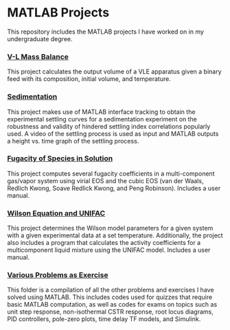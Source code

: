 # MATLAB Projects
This repository includes the MATLAB projects I have worked on in my undergraduate degree.

### [V-L Mass Balance]()
This project calculates the output volume of a VLE apparatus given a binary feed with its composition, initial volume, and temperature.

### [Sedimentation]()
This project makes use of MATLAB interface tracking to obtain the experimental settling curves for a sedimentation experiment on the robustness and validity of hindered settling index correlations popularly used. A video of the settling process is used as input and MATLAB outputs a height vs. time graph of the settling process.

### [Fugacity of Species in Solution]()
This project computes several fugacity coefficients in a multi-component gas/vapor system using virial EOS and the cubic EOS (van der Waals, Redlich Kwong, Soave Redlick Kwong, and Peng Robinson). Includes a user manual.

### [Wilson Equation and UNIFAC]()
This project determines the Wilson model parameters for a given system with a given experimental data at a set temperature. Additionally, the project also includes a program that calculates the activity coefficients for a multicomponent liquid mixture using the UNIFAC model. Includes a user manual.

### [Various Problems as Exercise]()
This folder is a compilation of all the other problems and exercises I have solved using MATLAB. This includes codes used for quizzes that require basic MATLAB computation, as well as codes for exams on topics such as unit step response, non-isothermal CSTR response, root locus diagrams, PID controllers, pole-zero plots, time delay TF models, and Simulink.
